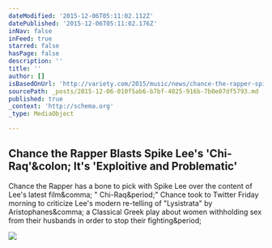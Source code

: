 ```yaml
---
dateModified: '2015-12-06T05:11:02.112Z'
datePublished: '2015-12-06T05:11:02.176Z'
inNav: false
inFeed: true
starred: false
hasPage: false
description: ''
title: ''
author: []
isBasedOnUrl: 'http://variety.com/2015/music/news/chance-the-rapper-spike-lees-chi-raq-1201654256/'
sourcePath: _posts/2015-12-06-010f5ab6-b7bf-4025-916b-7b0e07df5793.md
published: true
_context: 'http://schema.org'
_type: MediaObject

---
```

<article style=""><h1>Chance the Rapper Blasts Spike Lee's 'Chi-Raq'&amp;colon; It's 'Exploitive and Problematic'</h1><p>Chance the Rapper has a bone to pick with Spike Lee over the content of Lee's latest film&amp;comma; " Chi-Raq&amp;period;" Chance took to Twitter Friday morning to criticize Lee's modern re-telling of "Lysistrata" by Aristophanes&amp;comma; a Classical Greek play about women withholding sex from their husbands in order to stop their fighting&amp;period;</p><img src="https://pmcvariety.files.wordpress.com/2015/12/rexfeatures_4885438y.jpg?w=670&amp;h=377&amp;crop=1" /></article>